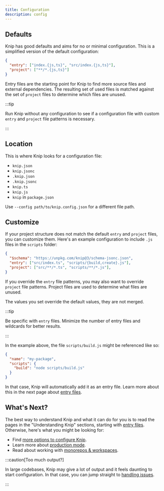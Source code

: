 ```yaml
---
title: Configuration
description: config
---
```


## Defaults

Knip has good defaults and aims for no or minimal configuration. This is a
simplified version of the default configuration:

```json
{
  "entry": ["index.{js,ts}", "src/index.{js,ts}"],
  "project": ["**/*.{js,ts}"]
}
```

Entry files are the starting point for Knip to find more source files and
external dependencies. The resulting set of used files is matched against the
set of `project` files to determine which files are unused.

:::tip

Run Knip without any configuration to see if a configuration file with custom
`entry` and `project` file patterns is necessary.

:::

## Location

This is where Knip looks for a configuration file:

- `knip.json`
- `knip.jsonc`
- `.knip.json`
- `.knip.jsonc`
- `knip.ts`
- `knip.js`
- `knip` in `package.json`

Use `--config path/to/knip.config.json` for a different file path.

## Customize

If your project structure does not match the default `entry` and `project`
files, you can customize them. Here's an example configuration to include `.js`
files in the `scripts` folder:

```json title="knip.jsonc"
{
  "$schema": "https://unpkg.com/knip@3/schema-jsonc.json",
  "entry": ["src/index.ts", "scripts/{build,create}.js"],
  "project": ["src/**/*.ts", "scripts/**/*.js"],
}
```

If you override the `entry` file patterns, you may also want to override
`project` file patterns. Project files are used to determine what files are
unused.

The values you set override the default values, they are not merged.

:::tip

Be specific with `entry` files. Minimize the number of entry files and wildcards
for better results.

:::

In the example above, the file `scripts/build.js` might be referenced like so:

```json title="package.json"
{
  "name": "my-package",
  "scripts": {
    "build": "node scripts/build.js"
  }
}
```

In that case, Knip will automatically add it as an entry file. Learn more about
this in the next page about [entry files][1].

## What's Next?

The best way to understand Knip and what it can do for you is to read the pages
in the "Understanding Knip" sections, starting with [entry files][1]. Otherwise,
here's what you might be looking for:

- Find [more options to configure Knip][2].
- Learn more about [production mode][3].
- Read about working with [monorepos & workspaces][4].

:::caution[Too much output?]

In large codebases, Knip may give a lot of output and it feels daunting to start
configuration. In that case, you can jump straight to [handling issues][5].

:::

[1]: ../explanations/entry-files.md
[2]: ../reference/configuration.md
[3]: ../features/production-mode.md
[4]: ../features/monorepos-and-workspaces.md
[5]: ../guides/handling-issues.md
